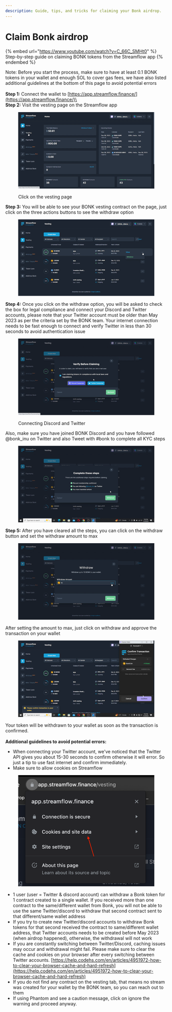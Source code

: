 ```yaml
---
description: Guide, tips, and tricks for claiming your Bonk airdrop.
---
```


# Claim Bonk airdrop

{% embed url="https://www.youtube.com/watch?v=C_66C_SMHt0" %}
Step-by-step guide on claiming BONK tokens from the Streamflow app
{% endembed %}

Note: Before you start the process, make sure to have at least 0.1 BONK tokens in your wallet and enough SOL to cover gas fees, we have also listed additional guidelines at the bottom of this page to avoid potential errors\
\
**Step 1:** Connect the wallet to [https://app.streamflow.finance/](https://app.streamflow.finance/)\
\
**Step 2:** Visit the vesting page on the Streamflow app

<figure><img src="../.gitbook/assets/Screenshot (189).png" alt=""><figcaption><p>Click on the vesting page</p></figcaption></figure>

**Step 3:** You will be able to see your BONK vesting contract on the page, just click on the three actions buttons to see the withdraw option

<figure><img src="../.gitbook/assets/Screenshot (190).png" alt=""><figcaption></figcaption></figure>

**Step 4:** Once you click on the withdraw option, you will be asked to check the box for legal compliance and connect your Discord and Twitter accounts, please note that your Twitter account must be older than May 2023 as per the criteria set by the BONK team. Your internet connection needs to be fast enough to connect and verify Twitter in less than 30 seconds to avoid authentication issue

<figure><img src="../.gitbook/assets/Screenshot (192).png" alt=""><figcaption><p>Connecting Discord and Twitter</p></figcaption></figure>

Also, make sure you have joined BONK Discord and you have followed @bonk\_inu on Twitter and also Tweet with #bonk to complete all KYC steps

<figure><img src="../.gitbook/assets/Screenshot (193).png" alt=""><figcaption></figcaption></figure>

**Step 5:** After you have cleared all the steps, you can click on the withdraw button and set the withdraw amount to max

<figure><img src="../.gitbook/assets/Screenshot (195).png" alt=""><figcaption></figcaption></figure>

After setting the amount to max, just click on withdraw and approve the transaction on your wallet

<figure><img src="../.gitbook/assets/Screenshot (196).png" alt=""><figcaption></figcaption></figure>

Your token will be withdrawn to your wallet as soon as the transaction is confirmed.\
\
**Additional guidelines to avoid potential errors:**

* When connecting your Twitter account, we've noticed that the Twitter API gives you about 15-30 seconds to confirm otherwise it will error. So just a tip to use fast internet and confirm immediately.
* Make sure to allow cookies on Streamflow

<figure><img src="../.gitbook/assets/image (6) (1).png" alt=""><figcaption></figcaption></figure>

* 1 user (user = Twitter & discord account) can withdraw a Bonk token for 1 contract created to a single wallet. If you received more than one contract to the same/different wallet from Bonk, you will not be able to use the same Twitter/discord to withdraw that second contract sent to that different/same wallet address
* If you try to create new Twitter/discord accounts to withdraw Bonk tokens for that second received the contract to same/different wallet address, that Twitter accounts needs to be created before May 2023 (when airdrop happened), otherwise, the withdrawal will not work
* If you are constantly switching between Twitter/Discord, caching issues may occur and withdrawal might fail. Please make sure to clear the cache and cookies on your browser after every switching between Twitter accounts. [https://help.codehs.com/en/articles/4951972-how-to-clear-your-browser-cache-and-hard-refresh](https://help.codehs.com/en/articles/4951972-how-to-clear-your-browser-cache-and-hard-refresh)
* If you do not find any contract on the vesting tab, that means no stream was created for your wallet by the BONK team, so you can reach out to them
* If using Phantom and see a caution message, click on ignore the warning and proceed anyway.
